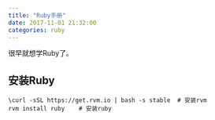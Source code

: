 ```yaml
---
title: "Ruby手册"
date: 2017-11-01 21:32:00
categories: ruby
---
```


很早就想学Ruby了。

## 安装Ruby

```shell
\curl -sSL https://get.rvm.io | bash -s stable	# 安装rvm
rvm install ruby	# 安装ruby
```

